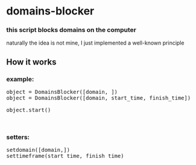 # domains-blocker

### this script blocks domains on the computer

naturally the idea is not mine, I just implemented a well-known principle

## How it works

### example:

<pre>
object = DomainsBlocker([domain, ])                          # create a class object, a list of domains as a parameter
object = DomainsBlocker([domain, start_time, finish_time])   # create class object, list of domains and timeframe as parameters

object.start()                                               # execute the start method
</pre>
<br>

### setters:

<pre>
setdomain([domain,])
settimeframe(start_time, finish_time)
</pre>
